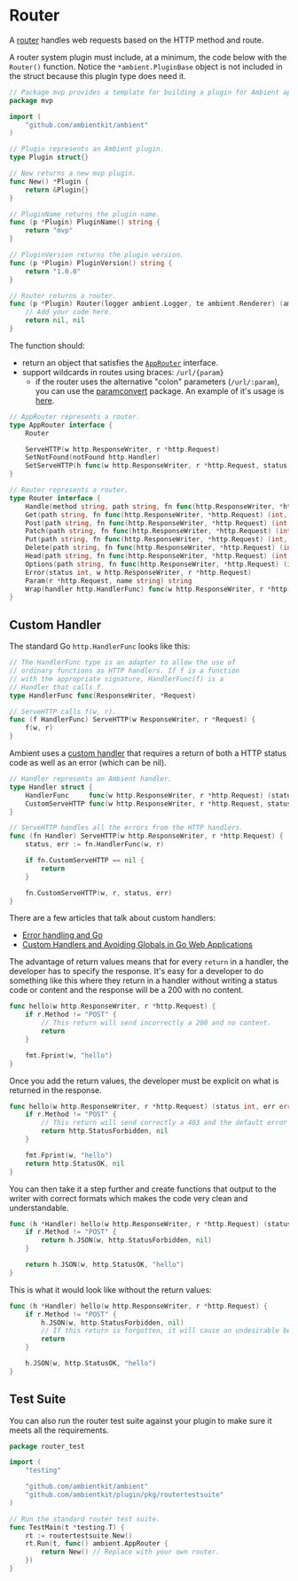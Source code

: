 # Router

A [router](https://github.com/ambientkit/plugin/blob/main/router/awayrouter/awayrouter.go) handles web requests based on the HTTP method and route.

A router system plugin must include, at a minimum, the code below with the `Router()` function. Notice the `*ambient.PluginBase` object is not included in the struct because this plugin type does need it.

```go
// Package mvp provides a template for building a plugin for Ambient apps.
package mvp

import (
	"github.com/ambientkit/ambient"
)

// Plugin represents an Ambient plugin.
type Plugin struct{}

// New returns a new mvp plugin.
func New() *Plugin {
	return &Plugin{}
}

// PluginName returns the plugin name.
func (p *Plugin) PluginName() string {
	return "mvp"
}

// PluginVersion returns the plugin version.
func (p *Plugin) PluginVersion() string {
	return "1.0.0"
}

// Router returns a router.
func (p *Plugin) Router(logger ambient.Logger, te ambient.Renderer) (ambient.AppRouter, error) {
	// Add your code here.
	return nil, nil
}
```

The function should:
- return an object that satisfies the [`AppRouter`](https://github.com/ambientkit/ambient/blob/main/ambient_router.go) interface.
- support wildcards in routes using braces: `/url/{param}`
  - if the router uses the alternative "colon" parameters (`/url/:param`), you can use the [paramconvert](https://github.com/ambientkit/plugin/blob/main/pkg/paramconvert/paramconvert.go) package. An example of it's usage is [here](https://github.com/ambientkit/plugin/blob/main/router/jshttprouter/router/method.go#L11).

```go title="ambient_router.go"
// AppRouter represents a router.
type AppRouter interface {
	Router

	ServeHTTP(w http.ResponseWriter, r *http.Request)
	SetNotFound(notFound http.Handler)
	SetServeHTTP(h func(w http.ResponseWriter, r *http.Request, status int, err error))
}

// Router represents a router.
type Router interface {
	Handle(method string, path string, fn func(http.ResponseWriter, *http.Request) (int, error))
	Get(path string, fn func(http.ResponseWriter, *http.Request) (int, error))
	Post(path string, fn func(http.ResponseWriter, *http.Request) (int, error))
	Patch(path string, fn func(http.ResponseWriter, *http.Request) (int, error))
	Put(path string, fn func(http.ResponseWriter, *http.Request) (int, error))
	Delete(path string, fn func(http.ResponseWriter, *http.Request) (int, error))
	Head(path string, fn func(http.ResponseWriter, *http.Request) (int, error))
	Options(path string, fn func(http.ResponseWriter, *http.Request) (int, error))
	Error(status int, w http.ResponseWriter, r *http.Request)
	Param(r *http.Request, name string) string
	Wrap(handler http.HandlerFunc) func(w http.ResponseWriter, r *http.Request) (status int, err error)
}
```

## Custom Handler

The standard Go `http.HandlerFunc` looks like this:

```go title="net/http/server.go"
// The HandlerFunc type is an adapter to allow the use of
// ordinary functions as HTTP handlers. If f is a function
// with the appropriate signature, HandlerFunc(f) is a
// Handler that calls f.
type HandlerFunc func(ResponseWriter, *Request)

// ServeHTTP calls f(w, r).
func (f HandlerFunc) ServeHTTP(w ResponseWriter, r *Request) {
	f(w, r)
}
```

Ambient uses a [custom handler](https://github.com/ambientkit/plugin/blob/main/pkg/ambhandler/ambhandler.go) that requires a return of both a HTTP status code as well as an error (which can be nil).

```go title="plugin/pkg/ambhandler/ambhandler.go"
// Handler represents an Ambient handler.
type Handler struct {
	HandlerFunc     func(w http.ResponseWriter, r *http.Request) (status int, err error)
	CustomServeHTTP func(w http.ResponseWriter, r *http.Request, status int, err error)
}

// ServeHTTP handles all the errors from the HTTP handlers.
func (fn Handler) ServeHTTP(w http.ResponseWriter, r *http.Request) {
	status, err := fn.HandlerFunc(w, r)

	if fn.CustomServeHTTP == nil {
		return
	}

	fn.CustomServeHTTP(w, r, status, err)
}
```

There are a few articles that talk about custom handlers:

- [Error handling and Go](https://go.dev/blog/error-handling-and-go)
- [Custom Handlers and Avoiding Globals in Go Web Applications](https://blog.questionable.services/article/custom-handlers-avoiding-globals/)

The advantage of return values means that for every `return` in a handler, the developer has to specify the response. It's easy for a developer to do something like this where they return in a handler without writing a status code or content and the response will be a 200 with no content.

```go
func hello(w http.ResponseWriter, r *http.Request) {
	if r.Method != "POST" {
		// This return will send incorrectly a 200 and no content.
		return
	}

	fmt.Fprint(w, "hello")
}
```

Once you add the return values, the developer must be explicit on what is returned in the response.

```go
func hello(w http.ResponseWriter, r *http.Request) (status int, err error) {
	if r.Method != "POST" {
		// This return will send correctly a 403 and the default error message.
		return http.StatusForbidden, nil
	}

	fmt.Fprint(w, "hello")
	return http.StatusOK, nil
}
```

You can then take it a step further and create functions that output to the writer with correct formats which makes the code very clean and understandable.

```go
func (h *Handler) hello(w http.ResponseWriter, r *http.Request) (status int, err error) {
	if r.Method != "POST" {
		return h.JSON(w, http.StatusForbidden, nil)
	}

	return h.JSON(w, http.StatusOK, "hello")
}
```

This is what it would look like without the return values:

```go
func (h *Handler) hello(w http.ResponseWriter, r *http.Request) {
	if r.Method != "POST" {
		h.JSON(w, http.StatusForbidden, nil)
		// If this return is forgotten, it will cause an undesirable behavior.
		return
	}

	h.JSON(w, http.StatusOK, "hello")
}
```

## Test Suite

You can also run the router test suite against your plugin to make sure it meets all the requirements.

```go title="router_test.go"
package router_test

import (
	"testing"

	"github.com/ambientkit/ambient"
	"github.com/ambientkit/plugin/pkg/routertestsuite"
)

// Run the standard router test suite.
func TestMain(t *testing.T) {
	rt := routertestsuite.New()
	rt.Run(t, func() ambient.AppRouter {
		return New() // Replace with your own router.
	})
}
```